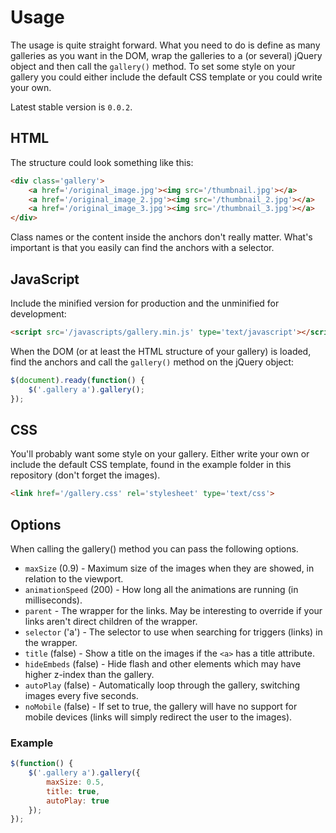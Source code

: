 # Usage

The usage is quite straight forward. What you need to do is define as many galleries as you want in the DOM, wrap the galleries to a (or several) jQuery object and then call the `gallery()` method. To set some style on your gallery you could either include the default CSS template or you could write your own.

Latest stable version is `0.0.2`.

## HTML

The structure could look something like this:

```html
<div class='gallery'>
    <a href='/original_image.jpg'><img src='/thumbnail.jpg'></a>
    <a href='/original_image_2.jpg'><img src='/thumbnail_2.jpg'></a>
    <a href='/original_image_3.jpg'><img src='/thumbnail_3.jpg'></a>
</div>
```

Class names or the content inside the anchors don't really matter. What's important is that you easily can find the anchors with a selector.

## JavaScript

Include the minified version for production and the unminified for development:

```html
<script src='/javascripts/gallery.min.js' type='text/javascript'></script>
```

When the DOM (or at least the HTML structure of your gallery) is loaded, find the anchors and call the `gallery()` method on the jQuery object:

```javascript
$(document).ready(function() {
    $('.gallery a').gallery();
});
```

## CSS

You'll probably want some style on your gallery. Either write your own or include the default CSS template, found in the example folder in this repository (don't forget the images).

```html
<link href='/gallery.css' rel='stylesheet' type='text/css'>
```

## Options

When calling the gallery() method you can pass the following options.

* `maxSize` (0.9) - Maximum size of the images when they are showed, in relation to the viewport.
* `animationSpeed` (200) - How long all the animations are running (in milliseconds).
* `parent` - The wrapper for the links. May be interesting to override if your links aren't direct children of the wrapper.
* `selector` ('a') - The selector to use when searching for triggers (links) in the wrapper.
* `title` (false) - Show a title on the images if the `<a>` has a title attribute.
* `hideEmbeds` (false) - Hide flash and other elements which may have higher z-index than the gallery.
* `autoPlay` (false) - Automatically loop through the gallery, switching images every five seconds.
* `noMobile` (false) - If set to true, the gallery will have no support for mobile devices (links will simply redirect the user to the images).

### Example

```javascript
$(function() {
    $('.gallery a').gallery({
        maxSize: 0.5,
        title: true,
        autoPlay: true
    });
});
```